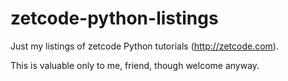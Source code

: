 # zetcode-python-listings
Just my listings of zetcode Python tutorials (http://zetcode.com).

This is valuable only to me, friend, though welcome anyway.
